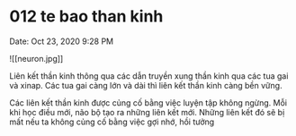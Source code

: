 # 012 te bao than kinh

Date: Oct 23, 2020 9:28 PM

![[neuron.jpg]]

Liên kết thần kinh thông qua các dẫn truyền xung thần kinh qua các tua gai và xinap. Các tua gai càng lớn và dài thì liên kết thần kinh càng bền vững.

Các liên kết thần kinh được củng cố bằng việc luyện tập không ngừng. Mỗi khi học điều mới, não bộ tạo ra những liên kết mới. Những liên kết đó sẽ bị mất nếu ta không củng cố bằng việc gợi nhớ, hồi tưởng